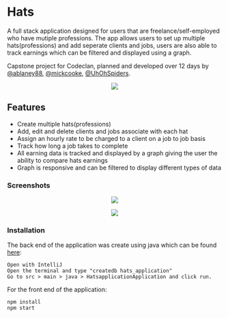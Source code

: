 # Hats

A full stack application designed for users that are freelance/self-employed who have mutiple professions. The app allows users to set up multiple hats(professions) and add seperate clients and jobs, users are also able to track earnings which can be filtered and displayed using a graph.

Capstone project for Codeclan, planned and developed over 12 days by [@ablaney88](https://github.com/ablaney88), [@mickcooke](https://github.com/mickcooke), [@UhOhSpiders](https://github.com/UhOhSpiders).

<div align="center">

![](https://i.imgur.com/DTs3mPw.png)
</div>

## Features

* Create multiple hats(professions)
* Add, edit and delete clients and jobs associate with each hat
* Assign an hourly rate to be charged to a client on a job to job basis
* Track how long a job takes to complete
* All earning data is tracked and displayed by a graph giving the user the ability to compare hats earnings
* Graph is responsive and can be filtered to display different types of data

### Screenshots



<div align="center">


![](https://i.imgur.com/ZD4A3Yf.png)

![](https://i.imgur.com/Udv21K5.png)
</div>

### Installation


The back end of the application was create using java which can be found [here](https://github.com/mickcooke/Capstone_Hats_app):
```
Open with IntelliJ
Open the terminal and type "createdb hats_application"
Go to src > main > java > HatsapplicationApplication and click run.
```

For the front end of the application:
```
npm install
npm start
```
